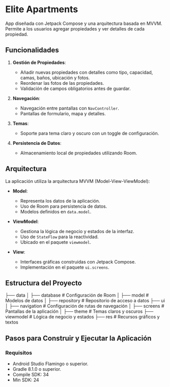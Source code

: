 # Elite Apartments

App diseñada con Jetpack Compose y una arquitectura basada en MVVM. Permite a los usuarios agregar propiedades y ver detalles de cada propiedad.

## Funcionalidades

1. **Gestión de Propiedades**:
   - Añadir nuevas propiedades con detalles como tipo, capacidad, camas, baños, ubicación y fotos.
   - Reordenar las fotos de las propiedades.
   - Validación de campos obligatorios antes de guardar.

2. **Navegación**:
   - Navegación entre pantallas con `NavController`.
   - Pantallas de formulario, mapa y detalles.

3. **Temas**:
   - Soporte para tema claro y oscuro con un toggle de configuración.

4. **Persistencia de Datos**:
   - Almacenamiento local de propiedades utilizando Room.

## Arquitectura

La aplicación utiliza la arquitectura MVVM (Model-View-ViewModel):

- **Model**:
  - Representa los datos de la aplicación.
  - Uso de Room para persistencia de datos.
  - Modelos definidos en `data.model`.

- **ViewModel**:
  - Gestiona la lógica de negocio y estados de la interfaz.
  - Uso de `StateFlow` para la reactividad.
  - Ubicado en el paquete `viewmodel`.

- **View**:
  - Interfaces gráficas construidas con Jetpack Compose.
  - Implementación en el paquete `ui.screens`.

## Estructura del Proyecto

├── data │ 
  ├── database # Configuración de Room │
  ├── model # Modelos de datos │ 
  ├── repository # Repositorio de acceso a datos 
├── ui │ 
  ├── navigation # Configuración de rutas de navegación │ 
  ├── screens # Pantallas de la aplicación │ 
  ├── theme # Temas claros y oscuros 
├── viewmodel # Lógica de negocio y estados 
├── res # Recursos gráficos y textos


## Pasos para Construir y Ejecutar la Aplicación

### Requisitos

- Android Studio Flamingo o superior.
- Gradle 8.1.0 o superior.
- Compile SDK: 34
- Min SDK: 24

